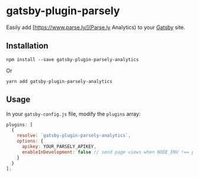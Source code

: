# gatsby-plugin-parsely

Easily add [https://www.parse.ly/](Parse.ly Analytics) to your [Gatsby](https://www.gatsbyjs.org/) site.

## Installation

```
npm install --save gatsby-plugin-parsely-analytics
```

Or

```
yarn add gatsby-plugin-parsely-analytics
```

## Usage

In your `gatsby-config.js` file, modify the `plugins` array:

```javascript
plugins: [
  {
    resolve: `gatsby-plugin-parsely-analytics`,
    options: {
      apikey: YOUR_PARSELY_APIKEY,
      enableInDevelopment: false // send page views when NODE_ENV !== prod
    }
  }
];
```
